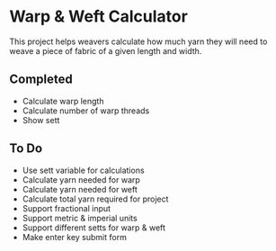 # Warp &amp; Weft Calculator

This project helps weavers calculate how much yarn they will need to weave a piece of fabric of a given length and width.

## Completed
* Calculate warp length
* Calculate number of warp threads
* Show sett

## To Do
* Use sett variable for calculations
* Calculate yarn needed for warp
* Calculate yarn needed for weft
* Calculate total yarn required for project
* Support fractional input
* Support metric &amp; imperial units
* Support different setts for warp & weft
* Make enter key submit form
